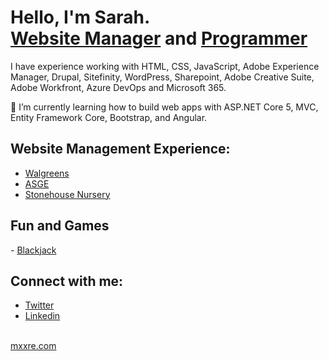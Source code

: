 <h1>Hello, I'm Sarah. <br/><a href="https://www.linkedin.com/in/joshmadakor/">Website Manager</a> and <a href="https://github.com/sarahmxxre">Programmer</a></h1>
<p>I have experience working with HTML, CSS, JavaScript, Adobe Experience Manager, Drupal, Sitefinity, WordPress, Sharepoint, Adobe Creative Suite, Adobe Workfront, Azure DevOps and Microsoft 365.</p>

🌱 I’m currently learning how to build web apps with ASP.NET Core 5, MVC, Entity Framework Core, Bootstrap, and Angular.

<!-- <h2>👨‍💻 Software Development Projects:</h2>

- <b>Data Structures and Algorithms Practice (AlgoExpert)</b>
  - [Praciting DS & Algos in Python](https://github.com/joshmadakor1/Algorithms-Practice)
- <b>Full Stack Web App (React, NodeJS, Azure, and Machine Learning Components)</b>
  - [Image Analysis Middleware](https://github.com/joshmadakor1/4chan-Image-Analysis-Middleware-C964) <b><i>(Potentially NSFW)</b></i>
- <b>PowerShell</b>
  - [Windows EventLog: Failed RDP Logins Source IP to full GeoData Conversion](https://github.com/joshmadakor1/Sentinel-Lab)
  - [JWipe (Disk Wiping Utility)](https://github.com/joshmadakor1/Jwipe.PowerShell)
  - [Active Directory Bulk User Creation](https://github.com/joshmadakor1/AD_PS)
  - [FIM (File Integrity Monitor)](https://github.com/joshmadakor1/PowerShell-Integrity-FIM)
- <b>C# (.NET Desktop Applications)</b>
  - [Ransomware Proof of Concept (Encrypter)](https://github.com/joshmadakor1/EncrypterPOC)
  - [Ransomware Proof of Concept (Decrypter)](https://github.com/joshmadakor1/DecrypterPOC)
  - [Keylogger with Email Capability](https://github.com/joshmadakor1/Key-Logger-With-Email)
- <b>Python</b>
  - [Package Delivery Application (Datastructures and Algorithms Demo)](https://github.com/joshmadakor1/Package-Delivery-Pathfinding-Algorithm) -->

<h2>Website Management Experience:</h2>

- <a href="https://www.walgreens.com">Walgreens</a>
- <a href="https://www.asge.org/home">ASGE</a>
- <a href="https://stonehousenursery.com/">Stonehouse Nursery</a>

<h2>Fun and Games</h2>
- <a href="https://github.com/sarahmxxre/blackjack.git">Blackjack</a>

<h2>Connect with me:</h2>

- <a href="https://www.twitter.com/sarahmxxre">Twitter</a>
- <a href="https://www.linkedin.com/in/sarah-moore-962a37b0/">Linkedin</a>

<br>
<a href="https://www.mxxre.com">mxxre.com</a>
